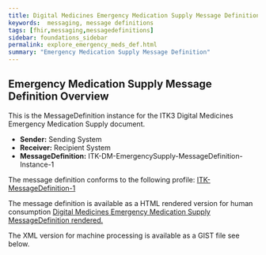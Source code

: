 ```yaml
---
title: Digital Medicines Emergency Medication Supply Message Definition
keywords:  messaging, message definitions
tags: [fhir,messaging,messagedefinitions]
sidebar: foundations_sidebar
permalink: explore_emergency_meds_def.html
summary: "Emergency Medication Supply Message Definition"
---
```




## Emergency Medication Supply Message Definition Overview ##

This is the MessageDefinition instance for the ITK3 Digital Medicines Emergency Medication Supply document.

- **Sender:**  Sending System
- **Receiver:** Recipient System
- **MessageDefinition:** ITK-DM-EmergencySupply-MessageDefinition-Instance-1

The message definition conforms to the following profile: [ITK-MessageDefinition-1](https://fhir.nhs.uk/STU3/StructureDefinition/ITK-MessageDefinition-1)

The message definition is available as a HTML rendered version for human consumption [Digital Medicines Emergency Medication Supply MessageDefinition rendered.](https://fhir.nhs.uk/STU3/MessageDefinition/ITK-DM-EmergencySupply-MessageDefinition-1) 

The XML version for machine processing is available as a GIST file see below.

<script src="https://gist.github.com/IOPS-DEV/890d048c372d1b718f323fdd306a627c.js"></script>






